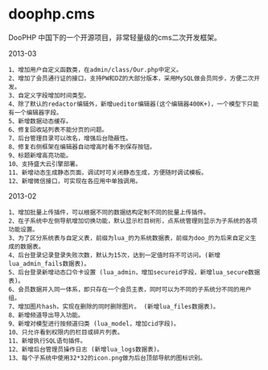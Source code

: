 doophp.cms
==========

DooPHP 中国下的一个开源项目，非常轻量级的cms二次开发框架。

2013-03

    1、增加用户自定义函数类，在admin/class/Our.php中定义。
    2、增加了会员通行证的接口，支持PW和DZ的大部分版本，采用MySQL做会员同步，方便二次开发。
    3、自定义字段增加时间类型。
    4、除了默认的redactor编辑外，新增ueditor编辑器(这个编辑器400K+)，一个模型下只能有一个编辑器字段。
    5、新增数据动态缓存。
    6、修复回收站列表不能分页的问题。
    7、后台管理目录可以改名，增强后台隐蔽性。
    8、修复右侧框架在编辑器自动增高时看不到保存按钮。
    9、标题新增高亮功能。 
    10、支持盛大云引擎部署。
    11、新增动态生成静态页面，调试时可关闭静态生成，方便随时调试模板。
    12、新增微信接口，可实现在各应用中单独调用。

2013-02

    1、增加批量上传插件，可以根据不同的数据结构定制不同的批量上传插件。
    2、在子系统中左侧导航增加切换功能，默认显示栏目树形，点系统管理则显示为子系统的各项功能设置。
    3、为了区分系统表与自定义表，前缀为lua_的为系统数据表，前缀为doo_的为后来自定义生成的数据表。
    4、后台登录记录登录失败次数，默认为15次，达到一定值时将不可访问。(新增lua_admin_fails数据表)。
    5、后台登录新增动态口令卡设置 (lua_admin，增加secureid字段，新增lua_secure数据表)。
    6、会员数据并入同一体系，即只存在一个会员主表，同时可以为不同的子系统分不同的用户组。
    7、增加图片hash，实现在删除的同时删除图片。 (新增lua_files数据表)。
    8、新增频道导出导入功能。
    9、新增对模型进行按频道归类 (lua_model，增加cid字段)。
    10、只允许看到权限内的栏目或碎片列表。
    11、新增执行SQL语句插件。
    12、新增后台管理员操作日志 (新增lua_logs数据表)。
    13、每个子系统中使用32*32的icon.png做为后台顶部导航的图标识别。

